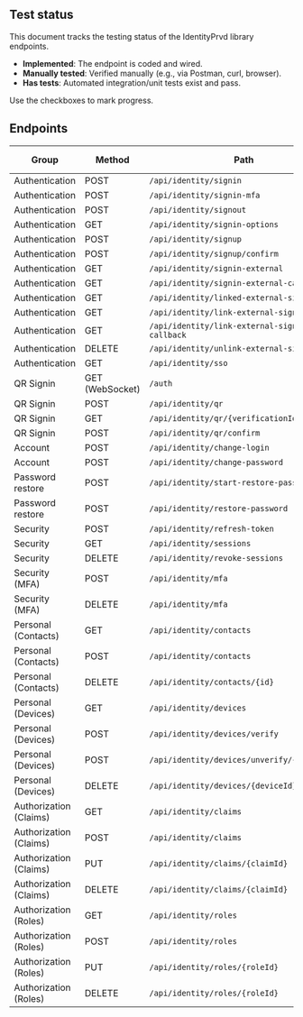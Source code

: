 ## Test status

This document tracks the testing status of the IdentityPrvd library endpoints.

- **Implemented**: The endpoint is coded and wired.
- **Manually tested**: Verified manually (e.g., via Postman, curl, browser).
- **Has tests**: Automated integration/unit tests exist and pass.

Use the checkboxes to mark progress.

## Endpoints

| Group | Method | Path | Implemented | Manually tested | Has tests |
|---|---|---|---|---|---|
| Authentication | POST | `/api/identity/signin` | [✅] | [✅] | [❌] |
| Authentication | POST | `/api/identity/signin-mfa` | [✅] | [✅] | [❌] |
| Authentication | POST | `/api/identity/signout` | [✅] | [✅] | [❌] |
| Authentication | GET | `/api/identity/signin-options` | [✅] | [✅] | [❌] |
| Authentication | POST | `/api/identity/signup` | [✅] | [✅] | [❌] |
| Authentication | POST | `/api/identity/signup/confirm` | [✅] | [✅] | [❌] |
| Authentication | GET | `/api/identity/signin-external` | [✅] | [✅] | [❌] |
| Authentication | GET | `/api/identity/signin-external-callback` | [✅] | [✅] | [❌] |
| Authentication | GET | `/api/identity/linked-external-signin` | [✅] | [✅] | [❌] |
| Authentication | GET | `/api/identity/link-external-signin` | [✅] | [✅] | [❌] |
| Authentication | GET | `/api/identity/link-external-signin-callback` | [✅] | [✅] | [❌] |
| Authentication | DELETE | `/api/identity/unlink-external-signin` | [✅] | [✅] | [❌] |
| Authentication | GET | `/api/identity/sso` | [✅] | [✅] | [❌] |
| QR Signin | GET (WebSocket) | `/auth` | [✅] | [✅❌] | [❌] |
| QR Signin | POST | `/api/identity/qr` | [✅] | [✅] | [❌] |
| QR Signin | GET | `/api/identity/qr/{verificationId}` | [✅] | [✅] | [❌] |
| QR Signin | POST | `/api/identity/qr/confirm` | [✅] | [✅] | [❌] |
| Account | POST | `/api/identity/change-login` | [✅] | [✅] | [❌] |
| Account | POST | `/api/identity/change-password` | [✅] | [✅] | [❌] |
| Password restore | POST | `/api/identity/start-restore-password` | [✅] | [✅] | [❌] |
| Password restore | POST | `/api/identity/restore-password` | [✅] | [✅] | [❌] |
| Security | POST | `/api/identity/refresh-token` | [✅] | [✅] | [❌] |
| Security | GET | `/api/identity/sessions` | [✅] | [✅] | [❌] |
| Security | DELETE | `/api/identity/revoke-sessions` | [✅] | [✅] | [❌] |
| Security (MFA) | POST | `/api/identity/mfa` | [✅] | [✅] | [❌] |
| Security (MFA) | DELETE | `/api/identity/mfa` | [✅] | [✅] | [❌] |
| Personal (Contacts) | GET | `/api/identity/contacts` | [✅] | [✅] | [❌] |
| Personal (Contacts) | POST | `/api/identity/contacts` | [✅] | [✅] | [❌] |
| Personal (Contacts) | DELETE | `/api/identity/contacts/{id}` | [✅] | [✅] | [❌] |
| Personal (Devices) | GET | `/api/identity/devices` | [✅] | [✅] | [❌] |
| Personal (Devices) | POST | `/api/identity/devices/verify` | [✅] | [✅] | [❌] |
| Personal (Devices) | POST | `/api/identity/devices/unverify/{deviceId}` | [✅] | [✅] | [❌] |
| Personal (Devices) | DELETE | `/api/identity/devices/{deviceId}` | [✅] | [✅] | [❌] |
| Authorization (Claims) | GET | `/api/identity/claims` | [✅] | [✅] | [❌] |
| Authorization (Claims) | POST | `/api/identity/claims` | [✅] | [✅] | [❌] |
| Authorization (Claims) | PUT | `/api/identity/claims/{claimId}` | [✅] | [✅] | [❌] |
| Authorization (Claims) | DELETE | `/api/identity/claims/{claimId}` | [✅] | [✅] | [❌] |
| Authorization (Roles) | GET | `/api/identity/roles` | [✅] | [✅] | [❌] |
| Authorization (Roles) | POST | `/api/identity/roles` | [✅] | [✅] | [❌] |
| Authorization (Roles) | PUT | `/api/identity/roles/{roleId}` | [✅] | [✅] | [❌] |
| Authorization (Roles) | DELETE | `/api/identity/roles/{roleId}` | [✅] | [✅] | [❌] |
